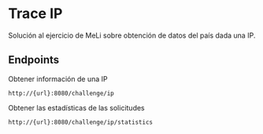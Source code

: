 # Trace IP

Solución al ejercicio de MeLi sobre obtención de datos del país dada una IP.

## Endpoints

Obtener información de una IP

```
http://{url}:8080/challenge/ip
```

Obtener las estadísticas de las solicitudes

```
http://{url}:8080/challenge/ip/statistics
```

 
